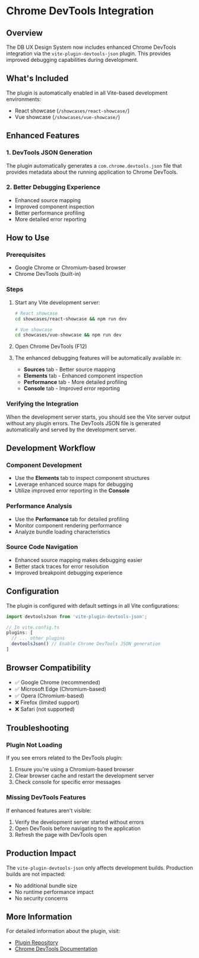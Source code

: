 # Chrome DevTools Integration

## Overview

The DB UX Design System now includes enhanced Chrome DevTools integration via the `vite-plugin-devtools-json` plugin. This provides improved debugging capabilities during development.

## What's Included

The plugin is automatically enabled in all Vite-based development environments:
- React showcase (`/showcases/react-showcase/`)
- Vue showcase (`/showcases/vue-showcase/`)

## Enhanced Features

### 1. DevTools JSON Generation
The plugin automatically generates a `com.chrome.devtools.json` file that provides metadata about the running application to Chrome DevTools.

### 2. Better Debugging Experience
- Enhanced source mapping
- Improved component inspection
- Better performance profiling
- More detailed error reporting

## How to Use

### Prerequisites
- Google Chrome or Chromium-based browser
- Chrome DevTools (built-in)

### Steps
1. Start any Vite development server:
   ```bash
   # React showcase
   cd showcases/react-showcase && npm run dev

   # Vue showcase
   cd showcases/vue-showcase && npm run dev
   ```

2. Open Chrome DevTools (F12)

3. The enhanced debugging features will be automatically available in:
   - **Sources** tab - Better source mapping
   - **Elements** tab - Enhanced component inspection
   - **Performance** tab - More detailed profiling
   - **Console** tab - Improved error reporting

### Verifying the Integration

When the development server starts, you should see the Vite server output without any plugin errors. The DevTools JSON file is generated automatically and served by the development server.

## Development Workflow

### Component Development
- Use the **Elements** tab to inspect component structures
- Leverage enhanced source maps for debugging
- Utilize improved error reporting in the **Console**

### Performance Analysis
- Use the **Performance** tab for detailed profiling
- Monitor component rendering performance
- Analyze bundle loading characteristics

### Source Code Navigation
- Enhanced source mapping makes debugging easier
- Better stack traces for error resolution
- Improved breakpoint debugging experience

## Configuration

The plugin is configured with default settings in all Vite configurations:

```typescript
import devtoolsJson from 'vite-plugin-devtools-json';

// In vite.config.ts
plugins: [
  // ... other plugins
  devtoolsJson() // Enable Chrome DevTools JSON generation
]
```

## Browser Compatibility

- ✅ Google Chrome (recommended)
- ✅ Microsoft Edge (Chromium-based)
- ✅ Opera (Chromium-based)
- ❌ Firefox (limited support)
- ❌ Safari (not supported)

## Troubleshooting

### Plugin Not Loading
If you see errors related to the DevTools plugin:
1. Ensure you're using a Chromium-based browser
2. Clear browser cache and restart the development server
3. Check console for specific error messages

### Missing DevTools Features
If enhanced features aren't visible:
1. Verify the development server started without errors
2. Open DevTools before navigating to the application
3. Refresh the page with DevTools open

## Production Impact

The `vite-plugin-devtools-json` only affects development builds. Production builds are not impacted:
- No additional bundle size
- No runtime performance impact
- No security concerns

## More Information

For detailed information about the plugin, visit:
- [Plugin Repository](https://github.com/ChromeDevTools/vite-plugin-devtools-json)
- [Chrome DevTools Documentation](https://developer.chrome.com/docs/devtools/)

